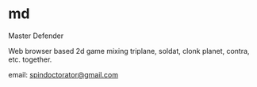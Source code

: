 # md
Master Defender

Web browser based 2d game mixing triplane, soldat, clonk planet, contra, etc. together.

email: spindoctorator@gmail.com

